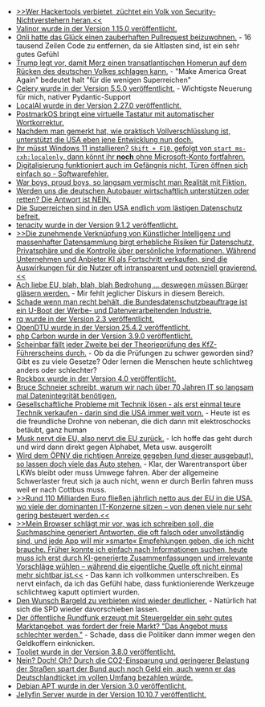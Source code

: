 * [>>Wer Hackertools verbietet, züchtet ein Volk von Security-Nichtverstehern heran.<<](https://blog.fefe.de/?ts=99148cf2)
* [Valinor wurde in der Version 1.15.0 veröffentlicht.](https://github.com/CuyZ/Valinor/releases/tag/1.15.0)
* [Onli hatte das Glück einen zauberhaften Pullrequest beizuwohnen.](https://www.onli-blogging.de/2501/Mein-liebster-Pullrequest.html) - 16 tausend Zeilen Code zu entfernen, da sie Altlasten sind, ist ein sehr gutes Gefühl
* [Trump legt vor, damit Merz einen transatlantischen Homerun auf dem Rücken des deutschen Volkes schlagen kann.](https://blog.fefe.de/?ts=9915c8a8) - "Make America Great Again" bedeutet halt "für die wenigen Superreichen"
* [Celery wurde in der Version 5.5.0 veröffentlicht.](https://github.com/celery/celery/releases/tag/v5.5.0) - Wichtigste Neuerung für mich, nativer Pydantic-Support
* [LocalAI wurde in der Version 2.27.0 veröffentlicht.](https://github.com/mudler/LocalAI/releases/tag/v2.27.0)
* [PostmarkOS bringt eine virtuelle Tastatur mit automatischer Wortkorrektur.](https://postmarketos.org/blog/2025/04/01/in-search-for-a-better-keyboard/)
* [Nachdem man gemerkt hat, wie praktisch Vollverschlüsslung ist, unterstützt die USA eben jene Entwicklung nun doch.](https://netzpolitik.org/2025/open-technology-fund-us-regierung-will-nun-doch-projekte-fuer-internetfreiheit-finanzieren/)
* [Ihr müsst Windows 11 installieren? `Shift + F10`, gefolgt von `start ms-cxh:localonly`, dann könnt ihr **noch** ohne Microsoft-Konto fortfahren.](https://www.kuketz-blog.de/windows-11-ohne-microsoft-zwangs-konto-nutzen/)
* [Digitalisierung funktioniert auch im Gefängnis nicht, Türen öffnen sich einfach so - Softwarefehler.](https://blog.fefe.de/?ts=991235fa)
* [War boys, proud boys, so langsam vermischt man Realität mit Fiktion.](https://blog.fefe.de/?ts=99122f23)
* [Werden uns die deutschen Autobauer wirtschaftlich unterstützen oder retten? Die Antwort ist NEIN.](https://blog.fefe.de/?ts=9912936e)
* [Die Superreichen sind in den USA endlich vom lästigen Datenschutz befreit.](https://blog.fefe.de/?ts=99157bc5)
* [tenacity wurde in der Version 9.1.2 veröffentlicht.](https://github.com/jd/tenacity/releases/tag/9.1.2)
* [>>Die zunehmende Verknüpfung von Künstlicher Intelligenz und massenhafter Datensammlung birgt erhebliche Risiken für Datenschutz, Privatsphäre und die Kontrolle über persönliche Informationen. Während Unternehmen und Anbieter KI als Fortschritt verkaufen, sind die Auswirkungen für die Nutzer oft intransparent und potenziell gravierend.<<](https://www.kuketz-blog.de/ki-der-elefant-im-datenladen-wie-der-datenrausch-den-datenschutz-erdrueckt/)
* [Ach liebe EU, blah, blah, blah Bedrohung ... deswegen müssen Bürger gläsern werden.](https://netzpolitik.org/2025/going-dark-eu-stellt-strategie-zur-inneren-sicherheit-vor/) - Mir fehlt jeglicher Diskurs in diesem Bereich.
* [Schade wenn man recht behält, die Bundesdatenschutzbeauftrage ist ein U-Boot der Werbe- und Datenverarbeitenden Industrie.](https://blog.fefe.de/?ts=991092e5)
* [rq wurde in der Version 2.3 veröffentlicht.](https://github.com/rq/rq/releases/tag/v2.3.0)
* [OpenDTU wurde in der Version 25.4.2 veröffentlicht.](https://github.com/tbnobody/OpenDTU/releases/tag/v25.4.2)
* [php Carbon wurde in der Version 3.9.0 veröffentlicht.](https://github.com/briannesbitt/Carbon/releases/tag/3.9.0)
* [Scheinbar fällt jeder Zweite bei der Theorieprüfung des KfZ-Führerscheins durch.](https://www.deutschlandfunkkultur.de/fuehrerschein-preis-kosten-teuer-100.html) - Ob da die Prüfungen zu schwer geworden sind? Gibt es zu viele Gesetze? Oder lernen die Menschen heute schlichtweg anders oder schlechter?
* [Rockbox wurde in der Version 4.0 veröffentlicht.](https://www.rockbox.org/wiki/ReleaseNotes400)
* [Bruce Schneier schreibt, warum wir nach über 70 Jahren IT so langsam mal Datenintegrität benötigen.](https://www.schneier.com/blog/archives/2025/04/web-3-0-requires-data-integrity.html)
* [Gesellschaftliche Probleme mit Technik lösen - als erst einmal teure Technik verkaufen - darin sind die USA immer weit vorn.](https://blog.fefe.de/?ts=99114773) - Heute ist es die freundliche Drohne von nebenan, die dich dann mit elektroschocks betäubt, ganz human
* [Musk nervt die EU, also nervt die EU zurück.](https://blog.fefe.de/?ts=99114506) - Ich hoffe das geht durch und wird dann direkt gegen Alphabet, Meta usw. ausgerollt
* [Wird dem ÖPNV die richtigen Anreize gegeben (und dieser ausgebaut), so lassen doch viele das Auto stehen.](https://www.bund-berlin.de/service/presse/detail/news/a100-fuehrt-berlin-verkehrsverdunstung-vor/) - Klar, der Warentransport über LKWs bleibt oder muss Umwege fahren. Aber der allgemeine Schwerlaster freut sich ja auch nicht, wenn er durch Berlin fahren muss weil er nach Cottbus muss.
* [>>Rund 110 Milliarden Euro fließen jährlich netto aus der EU in die USA, wo viele der dominanten IT-Konzerne sitzen – von denen viele nur sehr gering besteuert werden.<<](https://netzpolitik.org/2025/zollkrieg-im-digitalen-was-die-eu-gegen-donald-trump-in-der-hand-hat/)
* [>>Mein Browser schlägt mir vor, was ich schreiben soll, die Suchmaschine generiert Antworten, die oft falsch oder unvollständig sind, und jede App will mir »smarte« Empfehlungen geben, die ich nicht brauche. Früher konnte ich einfach nach Informationen suchen, heute muss ich erst durch KI-generierte Zusammenfassungen und irrelevante Vorschläge wühlen – während die eigentliche Quelle oft nicht einmal mehr sichtbar ist.<<](https://www.kuketz-blog.de/rant-ki-ueberall-und-keiner-hat-gefragt/) - Das kann ich vollkommen unterschreiben. Es nervt einfach, da ich das Gefühl habe, dass funktionierende Werkzeuge schlichtweg kaputt optimiert wurden.
* [Den Wunsch Bargeld zu verbieten wird wieder deutlicher.](https://blog.fefe.de/?ts=990e2479) - Natürlich hat sich die SPD wieder davorschieben lassen.
* [Der öffentliche Rundfunk erzeugt mit Steuergelder ein sehr gutes Marktangebot, was fordert der freie Markt? "Das Angebot muss schlechter werden."](https://blog.fefe.de/?ts=990ef95c) - Schade, dass die Politiker dann immer wegen den Geldkoffern einknicken.
* [Tooljet wurde in der Version 3.8.0 veröffentlicht.](https://github.com/ToolJet/ToolJet/releases/tag/v3.8.0)
* [Nein? Doch! Oh? Durch die CO2-Einsparung und geringerer Belastung der Straßen spart der Bund auch noch Geld ein, auch wenn er das Deutschlandticket im vollen Umfang bezahlen würde.](https://blog.fefe.de/?ts=990fd88c)
* [Debian APT wurde in der Version 3.0 veröffentlicht.](https://www.phoronix.com/news/Debian-APT-3.0-Released)
* [Jellyfin Server wurde in der Version 10.10.7 veröffentlicht.](https://github.com/jellyfin/jellyfin/releases/tag/v10.10.7)
